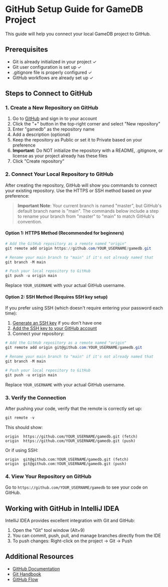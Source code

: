 # GitHub Setup Guide for GameDB Project

This guide will help you connect your local GameDB project to GitHub.

## Prerequisites
- Git is already initialized in your project ✓
- Git user configuration is set up ✓
- .gitignore file is properly configured ✓
- GitHub workflows are already set up ✓

## Steps to Connect to GitHub

### 1. Create a New Repository on GitHub
1. Go to [GitHub](https://github.com/) and sign in to your account
2. Click the "+" button in the top-right corner and select "New repository"
3. Enter "gamedb" as the repository name
4. Add a description (optional)
5. Keep the repository as Public or set it to Private based on your preference
6. **Important**: Do NOT initialize the repository with a README, .gitignore, or license as your project already has these files
7. Click "Create repository"

### 2. Connect Your Local Repository to GitHub

After creating the repository, GitHub will show you commands to connect your existing repository. Use the HTTPS or SSH method based on your preference:

> **Important Note**: Your current branch is named "master", but GitHub's default branch name is "main". The commands below include a step to rename your branch from "master" to "main" to match GitHub's convention.

#### Option 1: HTTPS Method (Recommended for beginners)

```powershell
# Add the GitHub repository as a remote named "origin"
git remote add origin https://github.com/YOUR_USERNAME/gamedb.git

# Rename your main branch to "main" if it's not already named that
git branch -M main

# Push your local repository to GitHub
git push -u origin main
```

Replace `YOUR_USERNAME` with your actual GitHub username.

#### Option 2: SSH Method (Requires SSH key setup)

If you prefer using SSH (which doesn't require entering your password each time):

1. [Generate an SSH key](https://docs.github.com/en/authentication/connecting-to-github-with-ssh/generating-a-new-ssh-key-and-adding-it-to-the-ssh-agent) if you don't have one
2. [Add the SSH key to your GitHub account](https://docs.github.com/en/authentication/connecting-to-github-with-ssh/adding-a-new-ssh-key-to-your-github-account)
3. Connect your repository:

```powershell
# Add the GitHub repository as a remote named "origin"
git remote add origin git@github.com:YOUR_USERNAME/gamedb.git

# Rename your main branch to "main" if it's not already named that
git branch -M main

# Push your local repository to GitHub
git push -u origin main
```

Replace `YOUR_USERNAME` with your actual GitHub username.

### 3. Verify the Connection

After pushing your code, verify that the remote is correctly set up:

```powershell
git remote -v
```

This should show:
```
origin  https://github.com/YOUR_USERNAME/gamedb.git (fetch)
origin  https://github.com/YOUR_USERNAME/gamedb.git (push)
```

Or if using SSH:
```
origin  git@github.com:YOUR_USERNAME/gamedb.git (fetch)
origin  git@github.com:YOUR_USERNAME/gamedb.git (push)
```

### 4. View Your Repository on GitHub

Go to `https://github.com/YOUR_USERNAME/gamedb` to see your code on GitHub.

## Working with GitHub in IntelliJ IDEA

IntelliJ IDEA provides excellent integration with Git and GitHub:

1. Open the "Git" tool window (Alt+9)
2. You can commit, push, pull, and manage branches directly from the IDE
3. To push changes: Right-click on the project → Git → Push

## Additional Resources

- [GitHub Documentation](https://docs.github.com/en)
- [Git Handbook](https://guides.github.com/introduction/git-handbook/)
- [GitHub Flow](https://guides.github.com/introduction/flow/)

